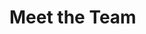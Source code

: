 <script setup>
import TeamList from '@vue/website/components/TeamList.vue'
</script>

# Meet the Team

<TeamList />
